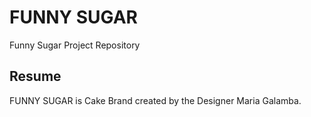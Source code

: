 # FUNNY SUGAR

Funny Sugar Project Repository

## Resume

FUNNY SUGAR is Cake Brand created by the Designer Maria Galamba.

